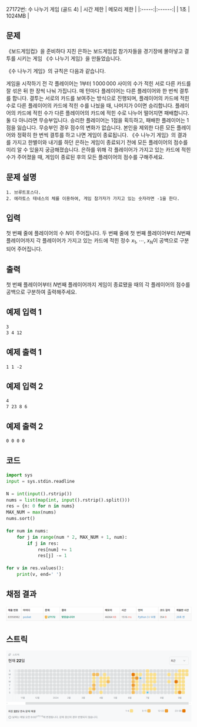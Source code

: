 27172번: 수 나누기 게임 (골드 4)
| 시간 제한 | 메모리 제한 |
|:-----:|:------:|
|  1초   | 1024MB  |

## 문제
《보드게임컵》을 준비하다 지친 은하는 보드게임컵 참가자들을 경기장에 몰아넣고 결투를 시키는 게임 《수 나누기 게임》을 만들었습니다.

《수 나누기 게임》의 규칙은 다음과 같습니다.

게임을 시작하기 전 각 플레이어는 
$1$부터 
$1\,000\,000$ 사이의 수가 적힌 서로 다른 카드를 잘 섞은 뒤 한 장씩 나눠 가집니다.
매 턴마다 플레이어는 다른 플레이어와 한 번씩 결투를 합니다.
결투는 서로의 카드를 보여주는 방식으로 진행되며, 플레이어의 카드에 적힌 수로 다른 플레이어의 카드에 적힌 수를 나눴을 때, 나머지가 
$0$이면 승리합니다. 플레이어의 카드에 적힌 수가 다른 플레이어의 카드에 적힌 수로 나누어 떨어지면 패배합니다. 둘 다 아니라면 무승부입니다.
승리한 플레이어는 
$1$점을 획득하고, 패배한 플레이어는 
$1$점을 잃습니다. 무승부인 경우 점수의 변화가 없습니다.
본인을 제외한 다른 모든 플레이어와 정확히 한 번씩 결투를 하고 나면 게임이 종료됩니다.
《수 나누기 게임》의 결과를 가지고 한별이와 내기를 하던 은하는 게임이 종료되기 전에 모든 플레이어의 점수를 미리 알 수 있을지 궁금해졌습니다. 은하를 위해 각 플레이어가 가지고 있는 카드에 적힌 수가 주어졌을 때, 게임이 종료된 후의 모든 플레이어의 점수를 구해주세요.


## 문제 설명
```text
1. 브루트포스다.
2. 에라토스 테네스의 체를 이용하여, 게임 참가자가 가지고 있는 숫자라면 -1을 한다. 
```

## 입력
첫 번째 줄에 플레이어의 수 $N$이 주어집니다.
두 번째 줄에 첫 번째 플레이어부터 $N$번째 플레이어까지 각 플레이어가 가지고 있는 카드에 적힌 정수 $x_{1}$, $\cdots$, $x_{N}$이 공백으로 구분되어 주어집니다.




## 출력
첫 번째 플레이어부터 $N$번째 플레이어까지 게임이 종료됐을 때의 각 플레이어의 점수를 공백으로 구분하여 출력해주세요.


## 예제 입력 1 
```text
3
3 4 12
```
## 예제 출력 1 
```text
1 1 -2
```

## 예제 입력 2
```text
4
7 23 8 6
```

## 예제 출력 2
```text
0 0 0 0
```

## 코드
```python
import sys
input = sys.stdin.readline

N = int(input().rstrip())
nums = list(map(int, input().rstrip().split()))
res = {n: 0 for n in nums}
MAX_NUM = max(nums)
nums.sort()

for num in nums:
    for j in range(num * 2, MAX_NUM + 1, num):
        if j in res:
            res[num] += 1
            res[j] -= 1

for v in res.values():
    print(v, end=' ')

```

## 채점 결과
![img.png](img.png)

## 스트릭
![img_1.png](img_1.png)
